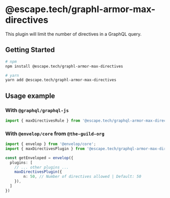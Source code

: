 # @escape.tech/graphl-armor-max-directives

This plugin will limit the number of directives in a GraphQL query.

## Getting Started

```bash
# npm
npm install @escape.tech/graphl-armor-max-directives

# yarn
yarn add @escape.tech/graphl-armor-max-directives
```

## Usage example

### With `@graphql/graphql-js`

```typescript
import { maxDirectivesRule } from '@escape.tech/graphql-armor-max-directives';
```

### With `@envelop/core` from `@the-guild-org`

```typescript
import { envelop } from '@envelop/core';
import { maxDirectivesPlugin } from '@escape.tech/graphql-armor-max-directives';

const getEnveloped = envelop({
  plugins: [
    // ... other plugins ...
    maxDirectivesPlugin({
        n: 50, // Number of directives allowed | Default: 50
    }),
  ]
})
```
